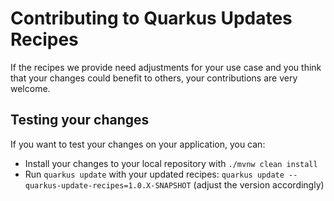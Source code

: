 # Contributing to Quarkus Updates Recipes

If the recipes we provide need adjustments for your use case and you think that your changes could benefit to others,
your contributions are very welcome.

## Testing your changes

If you want to test your changes on your application, you can:

- Install your changes to your local repository with `./mvnw clean install`
- Run `quarkus update` with your updated recipes: `quarkus update --quarkus-update-recipes=1.0.X-SNAPSHOT` (adjust the version accordingly)
